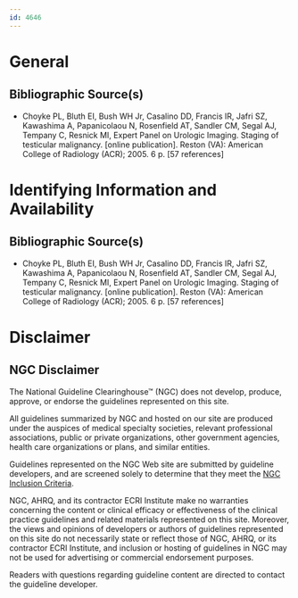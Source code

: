 ```yaml
---
id: 4646
---
```


# General

## Bibliographic Source(s)

- Choyke PL, Bluth EI, Bush WH Jr, Casalino DD, Francis IR, Jafri SZ, Kawashima A, Papanicolaou N, Rosenfield AT, Sandler CM, Segal AJ, Tempany C, Resnick MI, Expert Panel on Urologic Imaging. Staging of testicular malignancy. [online publication]. Reston (VA): American College of Radiology (ACR); 2005. 6 p. [57 references]

# Identifying Information and Availability

## Bibliographic Source(s)

- Choyke PL, Bluth EI, Bush WH Jr, Casalino DD, Francis IR, Jafri SZ, Kawashima A, Papanicolaou N, Rosenfield AT, Sandler CM, Segal AJ, Tempany C, Resnick MI, Expert Panel on Urologic Imaging. Staging of testicular malignancy. [online publication]. Reston (VA): American College of Radiology (ACR); 2005. 6 p. [57 references]

# Disclaimer

## NGC Disclaimer

The National Guideline Clearinghouse™ (NGC) does not develop, produce, approve, or endorse the guidelines represented on this site.

All guidelines summarized by NGC and hosted on our site are produced under the auspices of medical specialty societies, relevant professional associations, public or private organizations, other government agencies, health care organizations or plans, and similar entities.

Guidelines represented on the NGC Web site are submitted by guideline developers, and are screened solely to determine that they meet the [NGC Inclusion Criteria](/help-and-about/summaries/inclusion-criteria).

NGC, AHRQ, and its contractor ECRI Institute make no warranties concerning the content or clinical efficacy or effectiveness of the clinical practice guidelines and related materials represented on this site. Moreover, the views and opinions of developers or authors of guidelines represented on this site do not necessarily state or reflect those of NGC, AHRQ, or its contractor ECRI Institute, and inclusion or hosting of guidelines in NGC may not be used for advertising or commercial endorsement purposes.

Readers with questions regarding guideline content are directed to contact the guideline developer.

